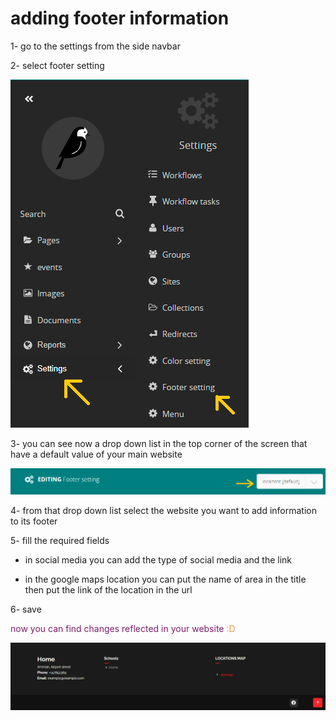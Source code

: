 # adding footer information 

1- go to the settings from the side navbar 

2- select footer setting 

![site footer settings](../images/footer/footer_settings.png)

3- you can see now a drop down list in the top corner of the screen that have a default value of your main website

![site domain drop down list](../images/footer/sitedomain_footer.PNG)

4- from that drop down list select the website you want to add information to its footer

5- fill the required fields 

- in social media you can add the type of social media and the link 
    
- in the google maps location you can put the name of area in the title then put the link of the location in the url

6- save 

<p style='color:#7D1E6A;'>now you can find changes reflected in your website <span style='color:#EC994B'>:D</span> </p>

![footer example](../images/footer/footer_example.PNG)
